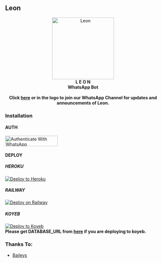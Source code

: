 ## Leon
<p align="center">
  <a href="https://whatsapp.com/channel/0029VaEOj2v1CYoTrXmyaG1s" target="_blank">
  <img src="https://i.ibb.co/wNCbpry/20240101-130819.jpg" alt="Leon" width="200" height="200">
  </a>
  <br>
  <strong>L E O N</strong><br>
  <strong>WhatsApp Bot</strong><br><br>
  <strong>Click <a href="https://whatsapp.com/channel/0029VaEOj2v1CYoTrXmyaG1s" target="_blank">here</a> or in the logo to join our WhatsApp Channel for updates and announcements of Leon.</strong>
</p>

### Installation
#### AUTH
<a href="https://leonwabot.onrender.com/qr" target="_blank">
  <img src="https://img.shields.io/badge/Authenticate_with_WhatsApp-25D366" alt="Authenticate With WhatsApp" width="170" height="34">
</a>

#### DEPLOY
##### HEROKU
[![Deploy to Heroku](https://www.herokucdn.com/deploy/button.svg)](https://heroku.com/deploy?template=https://github.com/TOXIC-DEVIL/Leon)
##### RAILWAY
[![Deploy on Railway](https://railway.app/button.svg)](https://railway.app/template/1zs3t5)
##### KOYEB
[![Deploy to Koyeb](https://www.koyeb.com/static/images/deploy/button.svg)](https://app.koyeb.com/apps/deploy?repository=github.com%2FTOXIC-DEVIL%2FLeon&type=git&branch=master&builder=dockerfile&name=leon&env[ADMINS]=&env[AUTH_ID]=&env[DATABASE_URL]=&env[PLATFORM]=koyeb&env[PREFIX]=!&env[MODE]=private&env[RBG_API_KEY]=
)<br>
**Please get DATABASE_URL from [here](https://www.cockroachlabs.com/) if you are deploying to koyeb.**

### Thanks To:
- [Baileys](https://github.com/WhiskeySockets/Baileys)

